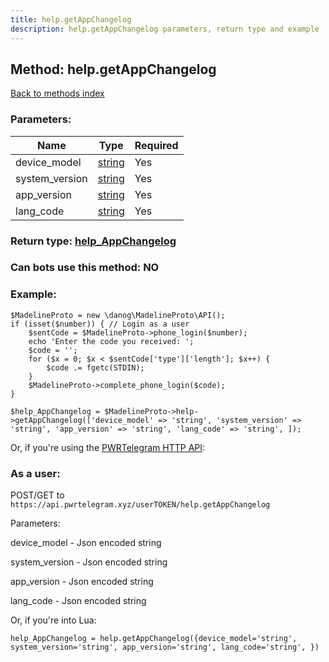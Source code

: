 ```yaml
---
title: help.getAppChangelog
description: help.getAppChangelog parameters, return type and example
---
```

## Method: help.getAppChangelog  
[Back to methods index](index.md)


### Parameters:

| Name     |    Type       | Required |
|----------|---------------|----------|
|device\_model|[string](../types/string.md) | Yes|
|system\_version|[string](../types/string.md) | Yes|
|app\_version|[string](../types/string.md) | Yes|
|lang\_code|[string](../types/string.md) | Yes|


### Return type: [help\_AppChangelog](../types/help_AppChangelog.md)

### Can bots use this method: **NO**


### Example:


```
$MadelineProto = new \danog\MadelineProto\API();
if (isset($number)) { // Login as a user
    $sentCode = $MadelineProto->phone_login($number);
    echo 'Enter the code you received: ';
    $code = '';
    for ($x = 0; $x < $sentCode['type']['length']; $x++) {
        $code .= fgetc(STDIN);
    }
    $MadelineProto->complete_phone_login($code);
}

$help_AppChangelog = $MadelineProto->help->getAppChangelog(['device_model' => 'string', 'system_version' => 'string', 'app_version' => 'string', 'lang_code' => 'string', ]);
```

Or, if you're using the [PWRTelegram HTTP API](https://pwrtelegram.xyz):



### As a user:

POST/GET to `https://api.pwrtelegram.xyz/userTOKEN/help.getAppChangelog`

Parameters:

device_model - Json encoded string

system_version - Json encoded string

app_version - Json encoded string

lang_code - Json encoded string




Or, if you're into Lua:

```
help_AppChangelog = help.getAppChangelog({device_model='string', system_version='string', app_version='string', lang_code='string', })
```

